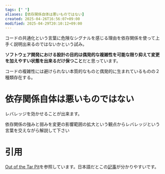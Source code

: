 ```yaml
---
tags: [" "]
aliases: [依存関係自体は悪いものではない]
created: 2025-04-26T16:56:07+09:00
modified: 2025-04-29T20:10:12+09:00
---
```



コードの共通化という言葉に危険なシグナルを感じる理由を依存関係を使って上手く説明出来るのではないかという試み。

**ソフトウェア開発における設計の目的は偶発的な複雑性を可能な限り抑えて変更を加えやすい状態を出来るだけ保つこと**だと思っています。

コードの複雑性には避けられない本質的なものと偶発的に生まれているものの２種類存在する。

# 依存関係自体は悪いものではない

レバレッジを効かせることが出来ます。

依存関係の強みと弱みを変更の影響範囲の拡大という観点からレバレッジという言葉を交えながら解説して下さい

# 引用

[Out of the Tar Pit](https://curtclifton.net/papers/MoseleyMarks06a.pdf)を参照しています。日本語だとこの[記事](https://tech.uzabase.com/entry/2021/05/20/141950)が分かりやすいです。
